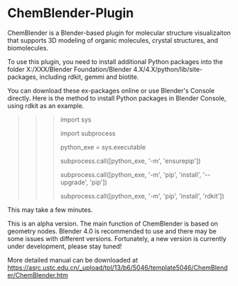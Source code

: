 # ChemBlender-Plugin
ChemBlender is a Blender-based plugin for molecular structure visualizaiton that supports 3D modeling of organic molecules, crystal structures, and biomolecules.

To use this plugin, you need to install additional Python packages into the folder X:/XXX/Blender Foundation/Blender 4.X/4.X/python/lib/site-packages, including rdkit, gemmi and biotite.

You can download these ex-packages online or use Blender's Console directly. Here is the method to install Python packages in Blender Console, using rdkit as an example.

>>> import sys
>>> 
>>> import subprocess
>>> 
>>> python_exe = sys.executable
>>> 
>>> subprocess.call([python_exe, '-m', 'ensurepip'])
>>> 
>>> subprocess.call([python_exe, '-m', 'pip', 'install', '--upgrade', 'pip'])
>>> 
>>> subprocess.call([python_exe, '-m', 'pip', 'install', 'rdkit'])
>>> 
This may take a few minutes.

This is an alpha version. The main function of ChemBlender is based on geometry nodes. Blender 4.0 is recommended to use and there may be some issues with different versions. Fortunately, a new version is currently under development, please stay tuned!

More detailed manual can be downloaded at https://asrc.ustc.edu.cn/_upload/tpl/13/b6/5046/template5046/ChemBlender/ChemBlender.htm

